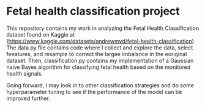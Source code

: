 # Fetal health classification project

This repository contains my work in analyzing the Fetal Health Classification dataset found on Kaggle at (https://www.kaggle.com/datasets/andrewmvd/fetal-health-classification).
The data.py file contains code where I collect and explore the data, select feeatures, and resample to correct the largee imbalance
in the eoriginal dataset. Then, classification.py contains my implementation of a Gaussian naive Bayes algorithm for classifying fetal health
based on the monitored health signals. 

Going forward, I may look in to other classification strategies and do some hyperparameter tuning to see if the performance of the 
model can be improved further.
